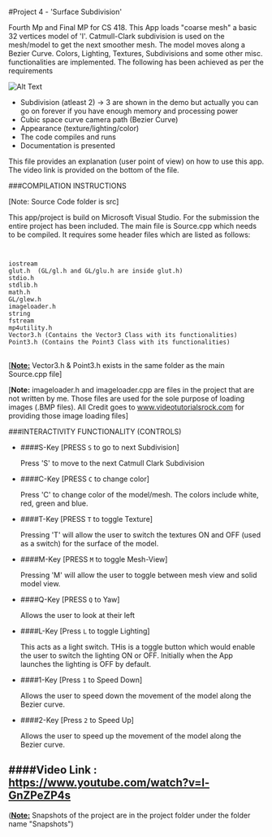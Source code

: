 #Project 4 - 'Surface Subdivision'


Fourth Mp and Final MP for CS 418. This App loads "coarse mesh" a basic 32 vertices model of 'I'. Catmull-Clark subdivision is used on the mesh/model to get the next smoother mesh. The model moves along a Bezier Curve. Colors, Lighting, Textures, Subdivisions and some other misc. functionalities are implemented. The following has been achieved as per the requirements

![Alt Text](https://github.com/vreddi/Interactive-Computer-Graphics--CS-418-/blob/master/MP4/Snapshots/Subdivision%20Level%203.png)

- Subdivision (atleast 2) -> 3 are shown in the demo but actually you can go on forever if you have enough memory and processing power
- Cubic space curve camera path (Bezier Curve)
- Appearance (texture/lighting/color)
- The code compiles and runs
- Documentation is presented

This file provides an explanation (user point of view) on how to use this app. The video link is 
provided on the bottom of the file.

###COMPILATION INSTRUCTIONS

[Note: Source Code folder is src]

This app/project is build on Microsoft Visual Studio. For the submission the entire project has been included.
The main file is Source.cpp which needs to be compiled.
It requires some header files which are listed as follows:

<code>
<pre lang="markup">
iostream
glut.h	(GL/gl.h and GL/glu.h are inside glut.h)
stdio.h
stdlib.h
math.h
GL/glew.h
imageloader.h
string
fstream
mp4utility.h
Vector3.h (Contains the Vector3 Class with its functionalities)
Point3.h (Contains the Point3 Class with its functionalities)
</code>
</pre>

[<b><u>Note:</b></u> Vector3.h & Point3.h exists in the same folder as the main Source.cpp file]

[<b></u>Note:</b></u> imageloader.h and imageloader.cpp are files in the project that are not written by me. Those files
are used for the sole purpose of loading images (.BMP files). All Credit goes to www.videotutorialsrock.com for 
providing those image loading files]

###INTERACTIVITY FUNCTIONALITY (CONTROLS)


- ####S-Key  [PRESS <code>S</code> to go to next Subdivision]

    Press 'S' to move to the next Catmull Clark Subdivision


- ####C-Key  [PRESS <code>C</code> to change color]

   Press 'C' to change color of the model/mesh. The colors include white, red, green and blue.


- ####T-Key       [PRESS <code>T</code> to toggle Texture]

    Pressing 'T' will allow the user to switch the textures ON and OFF (used as a switch) for the surface of the
model.


- ####M-Key     [PRESS <code>M</code> to toggle Mesh-View]

    Pressing 'M' will allow the user to toggle between mesh view and solid model view.


- ####Q-Key	 [PRESS <code>Q</code> to Yaw]

    Allows the user to look at their left


- ####L-Key       [Press <code>L</code> to toggle Lighting]

    This acts as a light switch. THis is a toggle button which would enable the user to switch the lighting ON 
    or OFF. Initially when the App launches the lighting is OFF by default.


- ####1-Key	      [Press <code>1</code> to Speed Down]

    Allows the user to speed down the movement of the model along the Bezier curve.
    

- ####2-Key	      [Press <code>2</code> to Speed Up]

    Allows the user to speed up the movement of the model along the Bezier curve.


####Video Link : https://www.youtube.com/watch?v=l-GnZPeZP4s
----------

(<b><u>Note:</b></u> Snapshots of the project are in the project folder under the folder name "Snapshots")
